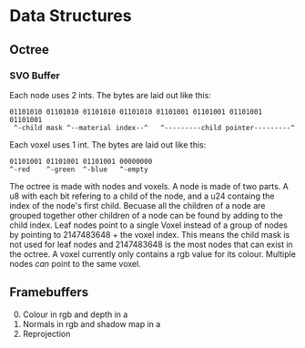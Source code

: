 # Data Structures

## Octree

### SVO Buffer

Each node uses 2 ints. The bytes are laid out like this:

    01101010 01101010 01101010 01101010 01101001 01101001 01101001 01101001
     ^-child mask ^--material index--^   ^---------child pointer---------^


Each voxel uses 1 int. The bytes are laid out like this:

    01101001 01101001 01101001 00000000
    ^-red    ^-green  ^-blue   ^-empty


The octree is made with nodes and voxels. A node is made of two parts. A u8 with each bit refering to a child of the node, and a u24 containg the index of the node's first child. Becuase all the children of a node are grouped together other children of a node can be found by adding to the child index. Leaf nodes point to a single Voxel instead of a group of nodes by pointing to 2147483648 + the voxel index. This means the child mask is not used for leaf nodes and 2147483648 is the most nodes that can exist in the octree. A voxel currently only contains a rgb value for its colour. Multiple nodes *can* point to the same voxel.

## Framebuffers

0. Colour in rgb and depth in a
1. Normals in rgb and shadow map in a
2. Reprojection